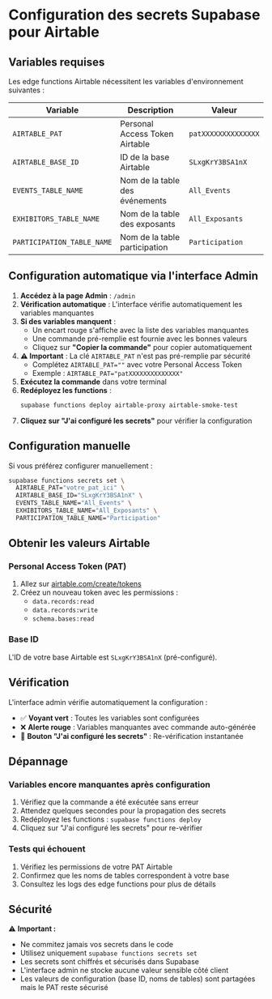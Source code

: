 
# Configuration des secrets Supabase pour Airtable

## Variables requises

Les edge functions Airtable nécessitent les variables d'environnement suivantes :

| Variable | Description | Valeur |
|----------|-------------|---------|
| `AIRTABLE_PAT` | Personal Access Token Airtable | `patXXXXXXXXXXXXXX` |
| `AIRTABLE_BASE_ID` | ID de la base Airtable | `SLxgKrY3BSA1nX` |
| `EVENTS_TABLE_NAME` | Nom de la table des événements | `All_Events` |
| `EXHIBITORS_TABLE_NAME` | Nom de la table des exposants | `All_Exposants` |
| `PARTICIPATION_TABLE_NAME` | Nom de la table participation | `Participation` |

## Configuration automatique via l'interface Admin

1. **Accédez à la page Admin** : `/admin`
2. **Vérification automatique** : L'interface vérifie automatiquement les variables manquantes
3. **Si des variables manquent** :
   - Un encart rouge s'affiche avec la liste des variables manquantes
   - Une commande pré-remplie est fournie avec les bonnes valeurs
   - Cliquez sur **"Copier la commande"** pour copier automatiquement
4. **⚠️ Important** : La clé `AIRTABLE_PAT` n'est pas pré-remplie par sécurité
   - Complétez `AIRTABLE_PAT=""` avec votre Personal Access Token
   - Exemple : `AIRTABLE_PAT="patXXXXXXXXXXXXXX"`
5. **Exécutez la commande** dans votre terminal
6. **Redéployez les functions** :
   ```bash
   supabase functions deploy airtable-proxy airtable-smoke-test
   ```
7. **Cliquez sur "J'ai configuré les secrets"** pour vérifier la configuration

## Configuration manuelle

Si vous préférez configurer manuellement :

```bash
supabase functions secrets set \
  AIRTABLE_PAT="votre_pat_ici" \
  AIRTABLE_BASE_ID="SLxgKrY3BSA1nX" \
  EVENTS_TABLE_NAME="All_Events" \
  EXHIBITORS_TABLE_NAME="All_Exposants" \
  PARTICIPATION_TABLE_NAME="Participation"
```

## Obtenir les valeurs Airtable

### Personal Access Token (PAT)
1. Allez sur [airtable.com/create/tokens](https://airtable.com/create/tokens)
2. Créez un nouveau token avec les permissions :
   - `data.records:read`
   - `data.records:write`
   - `schema.bases:read`

### Base ID
L'ID de votre base Airtable est `SLxgKrY3BSA1nX` (pré-configuré).

## Vérification

L'interface admin vérifie automatiquement la configuration :
- ✅ **Voyant vert** : Toutes les variables sont configurées
- ❌ **Alerte rouge** : Variables manquantes avec commande auto-générée
- 🔄 **Bouton "J'ai configuré les secrets"** : Re-vérification instantanée

## Dépannage

### Variables encore manquantes après configuration
1. Vérifiez que la commande a été exécutée sans erreur
2. Attendez quelques secondes pour la propagation des secrets
3. Redéployez les functions : `supabase functions deploy`
4. Cliquez sur "J'ai configuré les secrets" pour re-vérifier

### Tests qui échouent
1. Vérifiez les permissions de votre PAT Airtable
2. Confirmez que les noms de tables correspondent à votre base
3. Consultez les logs des edge functions pour plus de détails

## Sécurité

⚠️ **Important :** 
- Ne commitez jamais vos secrets dans le code
- Utilisez uniquement `supabase functions secrets set`
- Les secrets sont chiffrés et sécurisés dans Supabase
- L'interface admin ne stocke aucune valeur sensible côté client
- Les valeurs de configuration (base ID, noms de tables) sont partagées mais le PAT reste sécurisé
